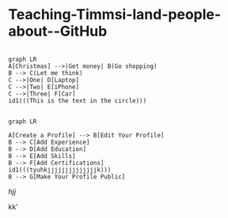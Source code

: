 # Teaching-Timmsi-land-people-about--GitHub


```mermaid

graph LR
A[Christmas] -->|Get money| B(Go shopping)
B --> C(Let me think)
C -->|One| D[Laptop]
C -->|Two| E[iPhone]
C -->|Three| F[Car]
id1(((This is the text in the circle)))
```


```mermaid

graph LR

A[Create a Profile] --> B[Edit Your Profile]
B --> C[Add Experience]
B --> D[Add Education]
B --> E[Add Skills]
B --> F[Add Certifications]
id1(((tyuhkjjjjjjjjjjjjjjk)))
B --> G[Make Your Profile Public]
```

_hjj_

kk'
